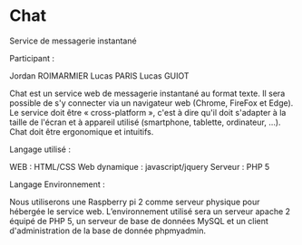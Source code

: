 # Chat
Service de messagerie instantané

Participant :

Jordan ROIMARMIER
Lucas PARIS
Lucas GUIOT


Chat est un service web de messagerie instantané au format texte. Il sera possible de s'y connecter via un navigateur web (Chrome, FireFox et Edge). Le service doit être « cross-platform », c'est à dire qu'il doit s'adapter à la taille de l'écran et à appareil utilisé (smartphone, tablette, ordinateur, …). Chat doit être ergonomique et intuitifs.

Langage utilisé :

WEB :         HTML/CSS
Web dynamique :     javascript/jquery
Serveur :         PHP 5

Langage Environnement :

Nous utiliserons une Raspberry pi 2 comme serveur physique pour hébergée le service web.
L’environnement utilisé sera un serveur apache 2 équipé de PHP 5, un serveur de base de données MySQL et un client d'administration de la base de donnée phpmyadmin.

